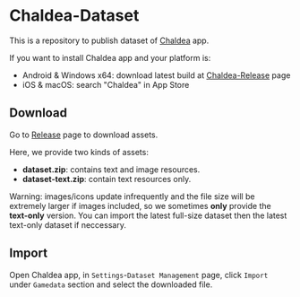 # Chaldea-Dataset

This is a repository to publish dataset of [Chaldea](https://github.com/chaldea-center/chaldea) app.

If you want to install Chaldea app and your platform is:
- Android & Windows x64: download latest build at [Chaldea-Release](https://github.com/chaldea-center/chaldea/releases) page
- iOS & macOS: search "Chaldea" in App Store

## Download
Go to [Release](https://github.com/chaldea-center/chaldea-dataset/releases) page to download assets.

Here, we provide two kinds of assets:
- **dataset.zip**: contains text and image resources.
- **dataset-text.zip**: contain text resources only.

Warning: images/icons update infrequently and the file size will be extremely larger if images included, 
so we sometimes **only** provide the **text-only** version.
You can import the latest full-size dataset then the latest text-only dataset if neccessary.

## Import
Open Chaldea app, in `Settings`-`Dataset Management` page, click `Import` under `Gamedata` section and select the downloaded file.
